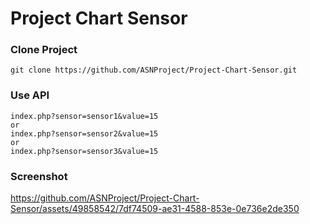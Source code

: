 # Project Chart Sensor

### Clone Project
```
git clone https://github.com/ASNProject/Project-Chart-Sensor.git
```

### Use API 
```
index.php?sensor=sensor1&value=15
or
index.php?sensor=sensor2&value=15
or
index.php?sensor=sensor3&value=15
```

### Screenshot
https://github.com/ASNProject/Project-Chart-Sensor/assets/49858542/7df74509-ae31-4588-853e-0e736e2de350

